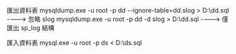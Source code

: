 匯出資料表
mysqldump.exe -u root -p dd --ignore-table=dd.slog > D:\dd.sql ---->  忽略 slog
mysqldump.exe -u root -p dd -d slog > D:\dd.sql  ----> 僅匯出 sp_log 結構

匯入資料表
mysql.exe -u root -p ds < D:\ds.sql